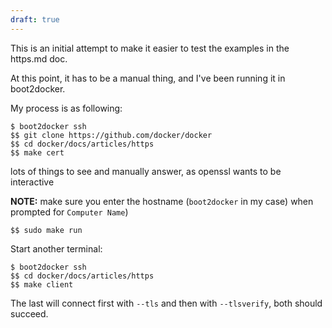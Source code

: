 ```yaml
---
draft: true
---
```


This is an initial attempt to make it easier to test the examples in the https.md
doc.

At this point, it has to be a manual thing, and I've been running it in boot2docker.

My process is as following:

    $ boot2docker ssh
    $$ git clone https://github.com/docker/docker
    $$ cd docker/docs/articles/https
    $$ make cert

lots of things to see and manually answer, as openssl wants to be interactive

**NOTE:** make sure you enter the hostname (`boot2docker` in my case) when prompted for `Computer Name`)

    $$ sudo make run

Start another terminal:

    $ boot2docker ssh
    $$ cd docker/docs/articles/https
    $$ make client

The last will connect first with `--tls` and then with `--tlsverify`, both should succeed.
